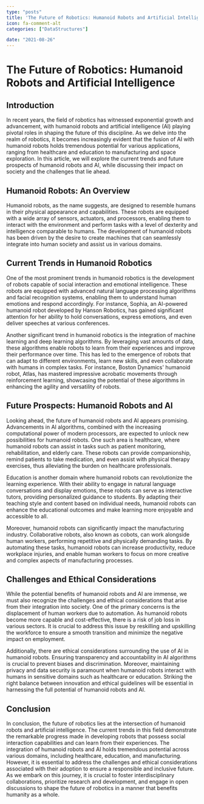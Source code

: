 ```yaml
---
type: "posts"
title: 'The Future of Robotics: Humanoid Robots and Artificial Intelligence'
icon: fa-comment-alt
categories: ["DataStructures"]

date: "2021-08-26"
---
```




# The Future of Robotics: Humanoid Robots and Artificial Intelligence

## Introduction

In recent years, the field of robotics has witnessed exponential growth and advancement, with humanoid robots and artificial intelligence (AI) playing pivotal roles in shaping the future of this discipline. As we delve into the realm of robotics, it becomes increasingly evident that the fusion of AI with humanoid robots holds tremendous potential for various applications, ranging from healthcare and education to manufacturing and space exploration. In this article, we will explore the current trends and future prospects of humanoid robots and AI, while discussing their impact on society and the challenges that lie ahead.

## Humanoid Robots: An Overview

Humanoid robots, as the name suggests, are designed to resemble humans in their physical appearance and capabilities. These robots are equipped with a wide array of sensors, actuators, and processors, enabling them to interact with the environment and perform tasks with a level of dexterity and intelligence comparable to humans. The development of humanoid robots has been driven by the desire to create machines that can seamlessly integrate into human society and assist us in various domains.

## Current Trends in Humanoid Robotics

One of the most prominent trends in humanoid robotics is the development of robots capable of social interaction and emotional intelligence. These robots are equipped with advanced natural language processing algorithms and facial recognition systems, enabling them to understand human emotions and respond accordingly. For instance, Sophia, an AI-powered humanoid robot developed by Hanson Robotics, has gained significant attention for her ability to hold conversations, express emotions, and even deliver speeches at various conferences.

Another significant trend in humanoid robotics is the integration of machine learning and deep learning algorithms. By leveraging vast amounts of data, these algorithms enable robots to learn from their experiences and improve their performance over time. This has led to the emergence of robots that can adapt to different environments, learn new skills, and even collaborate with humans in complex tasks. For instance, Boston Dynamics' humanoid robot, Atlas, has mastered impressive acrobatic movements through reinforcement learning, showcasing the potential of these algorithms in enhancing the agility and versatility of robots.

## Future Prospects: Humanoid Robots and AI

Looking ahead, the future of humanoid robots and AI appears promising. Advancements in AI algorithms, combined with the increasing computational power of modern processors, are expected to unlock new possibilities for humanoid robots. One such area is healthcare, where humanoid robots can assist in tasks such as patient monitoring, rehabilitation, and elderly care. These robots can provide companionship, remind patients to take medication, and even assist with physical therapy exercises, thus alleviating the burden on healthcare professionals.

Education is another domain where humanoid robots can revolutionize the learning experience. With their ability to engage in natural language conversations and display emotions, these robots can serve as interactive tutors, providing personalized guidance to students. By adapting their teaching style and content based on individual needs, humanoid robots can enhance the educational outcomes and make learning more enjoyable and accessible to all.

Moreover, humanoid robots can significantly impact the manufacturing industry. Collaborative robots, also known as cobots, can work alongside human workers, performing repetitive and physically demanding tasks. By automating these tasks, humanoid robots can increase productivity, reduce workplace injuries, and enable human workers to focus on more creative and complex aspects of manufacturing processes.

## Challenges and Ethical Considerations

While the potential benefits of humanoid robots and AI are immense, we must also recognize the challenges and ethical considerations that arise from their integration into society. One of the primary concerns is the displacement of human workers due to automation. As humanoid robots become more capable and cost-effective, there is a risk of job loss in various sectors. It is crucial to address this issue by reskilling and upskilling the workforce to ensure a smooth transition and minimize the negative impact on employment.

Additionally, there are ethical considerations surrounding the use of AI in humanoid robots. Ensuring transparency and accountability in AI algorithms is crucial to prevent biases and discrimination. Moreover, maintaining privacy and data security is paramount when humanoid robots interact with humans in sensitive domains such as healthcare or education. Striking the right balance between innovation and ethical guidelines will be essential in harnessing the full potential of humanoid robots and AI.

## Conclusion

In conclusion, the future of robotics lies at the intersection of humanoid robots and artificial intelligence. The current trends in this field demonstrate the remarkable progress made in developing robots that possess social interaction capabilities and can learn from their experiences. The integration of humanoid robots and AI holds tremendous potential across various domains, including healthcare, education, and manufacturing. However, it is essential to address the challenges and ethical considerations associated with their adoption to ensure a responsible and inclusive future. As we embark on this journey, it is crucial to foster interdisciplinary collaborations, prioritize research and development, and engage in open discussions to shape the future of robotics in a manner that benefits humanity as a whole.